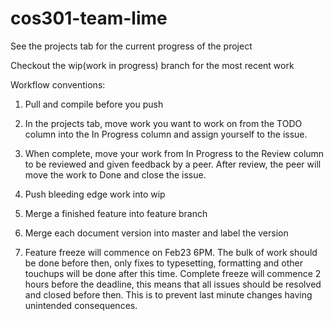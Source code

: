 # cos301-team-lime
See the projects tab for the current progress of the project

Checkout the wip(work in progress) branch for the most recent work

Workflow conventions:

1. Pull and compile before you push

2. In the projects tab, move work you want to work on from the TODO column into the In Progress column and assign yourself to the issue.

3. When complete, move your work from In Progress to the Review column to be reviewed and given feedback by a peer. After review, the peer will move the work to Done and close the issue.

3. Push bleeding edge work into wip

4. Merge a finished feature into feature branch

5. Merge each document version into master and label the version

6. Feature freeze will commence on Feb23 6PM. The bulk of work should be done before then, only fixes to typesetting, formatting and other touchups will be done after this time. Complete freeze will commence 2 hours before the deadline, this means that all issues should be resolved and closed before then. This is to prevent last minute changes having unintended consequences.

